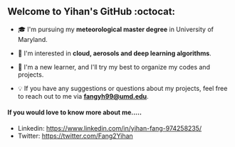 ## Welcome to Yihan's GitHub :octocat:

- :mortar_board: I'm pursuing my <strong>meteorological master degree</strong> in University of Maryland.

- :sparkling_heart: I'm interested in <strong>cloud, aerosols and deep learning algorithms</strong>.

- :hatching_chick: I'm a new learner, and I'll try my best to organize my codes and projects.

- :bulb: If you have any suggestions or questions about my projects, feel free to reach out to me via <strong>fangyh99@umd.edu</strong>.


#### If you would love to know more about me.....
- Linkedin: https://www.linkedin.com/in/yihan-fang-974258235/
- Twitter: https://twitter.com/Fang2Yihan
